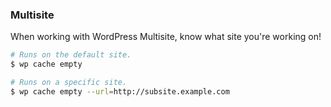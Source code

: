 ###  Multisite

When working with WordPress Multisite, know what site you're working on!

```bash
# Runs on the default site.
$ wp cache empty

# Runs on a specific site.
$ wp cache empty --url=http://subsite.example.com
```